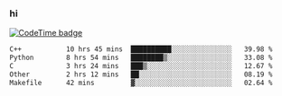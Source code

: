 ### hi  


<!--
**passer12/passer12** is a ✨ _special_ ✨ repository because its `README.md` (this file) appears on your GitHub profile.

Here are some ideas to get you started:

- 🔭 I’m currently working on ...
- 🌱 I’m currently learning ...
- 👯 I’m looking to collaborate on ...
- 🤔 I’m looking for help with ...
- 💬 Ask me about ...
- 📫 How to reach me: ...
- 😄 Pronouns: ...
- ⚡ Fun fact: ...
-->
<!--[![Top Langs](https://github-readme-stats.vercel.app/api/top-langs/?username=passer12&show_icons=true&theme=radical&count_private=true)](https://github.com/anuraghazra/github-readme-stats)-->
<!--[![Anurag's GitHub stats](https://github-readme-stats.vercel.app/api?username=passer12&show_icons=true&theme=radical&count_private=true)](https://github.com/anuraghazra/github-readme-stats)-->


[![CodeTime badge](https://img.shields.io/endpoint?style=social&url=https%3A%2F%2Fapi.codetime.dev%2Fshield%3Fid%3D20950%26project%3D%26in%3D0)](https://codetime.dev)

<!--START_SECTION:waka-->

```txt
C++           10 hrs 45 mins  ██████████░░░░░░░░░░░░░░░   39.98 %
Python        8 hrs 54 mins   ████████▒░░░░░░░░░░░░░░░░   33.08 %
C             3 hrs 24 mins   ███▒░░░░░░░░░░░░░░░░░░░░░   12.67 %
Other         2 hrs 12 mins   ██░░░░░░░░░░░░░░░░░░░░░░░   08.19 %
Makefile      42 mins         ▓░░░░░░░░░░░░░░░░░░░░░░░░   02.64 %
```

<!--END_SECTION:waka-->

